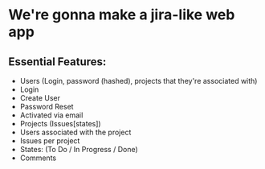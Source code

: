 # We're gonna make a jira-like web app

## Essential Features: 
- Users (Login, password (hashed), projects that they're associated with)
 - Login
 - Create User
 - Password Reset
  - Activated via email
- Projects (Issues[states])
 - Users associated with the project
 - Issues per project
  - States: (To Do / In Progress / Done)
  - Comments
